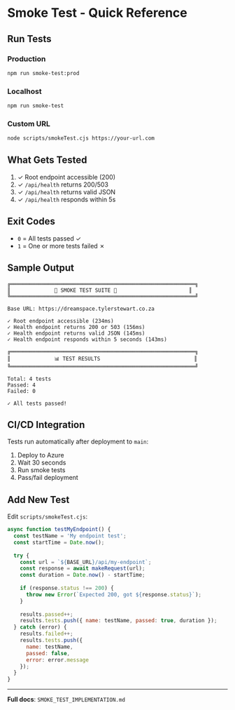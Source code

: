 # Smoke Test - Quick Reference

## Run Tests

### Production
```bash
npm run smoke-test:prod
```

### Localhost
```bash
npm run smoke-test
```

### Custom URL
```bash
node scripts/smokeTest.cjs https://your-url.com
```

## What Gets Tested

1. ✓ Root endpoint accessible (200)
2. ✓ `/api/health` returns 200/503
3. ✓ `/api/health` returns valid JSON
4. ✓ `/api/health` responds within 5s

## Exit Codes

- `0` = All tests passed ✓
- `1` = One or more tests failed ✗

## Sample Output

```
╔═══════════════════════════════════════════════════════════╗
║              🧪 SMOKE TEST SUITE 🧪                       ║
╚═══════════════════════════════════════════════════════════╝

Base URL: https://dreamspace.tylerstewart.co.za

✓ Root endpoint accessible (234ms)
✓ Health endpoint returns 200 or 503 (156ms)
✓ Health endpoint returns valid JSON (145ms)
✓ Health endpoint responds within 5 seconds (143ms)

╔═══════════════════════════════════════════════════════════╗
║              📊 TEST RESULTS                              ║
╚═══════════════════════════════════════════════════════════╝

Total: 4 tests
Passed: 4
Failed: 0

✓ All tests passed!
```

## CI/CD Integration

Tests run automatically after deployment to `main`:

1. Deploy to Azure
2. Wait 30 seconds
3. Run smoke tests
4. Pass/fail deployment

## Add New Test

Edit `scripts/smokeTest.cjs`:

```javascript
async function testMyEndpoint() {
  const testName = 'My endpoint test';
  const startTime = Date.now();
  
  try {
    const url = `${BASE_URL}/api/my-endpoint`;
    const response = await makeRequest(url);
    const duration = Date.now() - startTime;
    
    if (response.status !== 200) {
      throw new Error(`Expected 200, got ${response.status}`);
    }
    
    results.passed++;
    results.tests.push({ name: testName, passed: true, duration });
  } catch (error) {
    results.failed++;
    results.tests.push({ 
      name: testName, 
      passed: false, 
      error: error.message 
    });
  }
}
```

---

**Full docs**: `SMOKE_TEST_IMPLEMENTATION.md`

